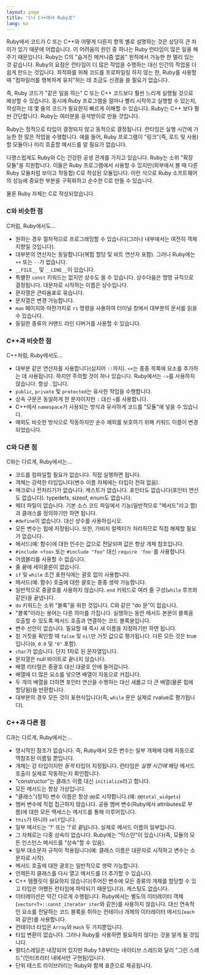 ```yaml
---
layout: page
title: "C나 C++에서 Ruby로"
lang: ko
---
```


Ruby에서 코드가 C 또는 C++와 어떻게 다른지 항목 별로 설명하는 것은 상당히
큰 차이가 있기 때문에 어렵습니다.
이 어려움의 원인 중 하나는 Ruby 런타임이 많은 일을 해 주기 때문입니다.
Ruby는 C의 "숨겨진 메커니즘 없음" 원칙에서 가능한 한 멀리 있는 것 같습니다.
Ruby의 요점은 런타임이 더 많은 작업을 수행하는 대신 인간의 작업을 더 쉽게
만드는 것입니다. 최적화를 위해 코드를 프로파일링 하지 않는 한, Ruby를 사용할 때
"컴파일러를 행복하게 유지"하는 데 조금도 신경을 쓸 필요가 없습니다.

즉, Ruby 코드가 "같은 일을 하는" C 또는 C++ 코드보다 훨씬 느리게 실행될 것으로
예상할 수 있습니다. 동시에 Ruby 프로그램을 얼마나 빨리 시작하고 실행할 수
있는지, 작성하는 데 몇 줄의 코드가 필요한지 빠르게 이해할 수 있습니다.
Ruby는 C++ 보다 훨씬 간단합니다. Ruby는 여러분을 응석받이로 만들 것입니다.

Ruby는 정적으로 타입이 결정되지 않고 동적으로 결정됩니다. 런타임은 실행 시간에
가능한 한 많은 작업을 수행합니다. 예를 들어, Ruby 프로그램이 "링크"(즉, 로드 및
사용)할 모듈이나 미리 호출할 메서드를 알 필요가 없습니다.

다행스럽게도 Ruby와 C는 건강한 공생 관계를 가지고 있습니다. Ruby는 소위
"확장 모듈"을 지원합니다. 이들은 Ruby 프로그램에서 사용할 수 있지만(외부에서 볼
때 다른 Ruby 모듈처럼 보이고 작동함) C로 작성된 모듈입니다. 이런 식으로 Ruby
소프트웨어의 성능에 중요한 부분을 구획화하고 순수한 C로 만들 수 있습니다.

물론 Ruby 자체는 C로 작성되었습니다.

### C와 비슷한 점

C처럼, Ruby에서도...

* 원하는 경우 절차적으로 프로그래밍할 수 있습니다(그러나 내부에서는 여전히 객체
  지향일 것입니다).
* 대부분의 연산자는 동일합니다(복합 할당 및 비트 연산자 포함). 그러나 Ruby에는
  `++` 또는 `--`가 없습니다.
* `__FILE__` 및 `__LINE__`이 있습니다.
* 특별한 `const` 키워드는 없지만 상수도 쓸 수 있습니다. 상수다움은 명명
  규칙으로 결정됩니다. 대문자로 시작하는 이름은 상수입니다.
* 문자열은 큰따옴표로 묶습니다.
* 문자열은 변경 가능합니다.
* `man` 페이지와 마찬가지로 `ri` 명령을 사용하여 터미널 창에서 대부분의 문서를
  읽을 수 있습니다.
* 동일한 종류의 커맨드 라인 디버거를 사용할 수 있습니다.

### C++과 비슷한 점

C++처럼, Ruby에서도...

* 대부분 같은 연산자를 사용합니다(심지어 `::`까지). `<<`는 종종 목록에 요소를
  추가하는 데 사용됩니다. 하지만 주의할 것이 하나 있습니다. Ruby에서는 `->`를
  사용하지 않습니다. 항상 `.`입니다.
* `public`, `private` 및 `protected`는 유사한 작업을 수행합니다.
* 상속 구문은 동일하게 한 문자이지만 `:` 대신 `<`를 사용합니다.
* C++에서 `namespace`가 사용되는 방식과 유사하게 코드를 "모듈"에 넣을 수
  있습니다.
* 예외도 비슷한 방식으로 작동하지만 순수 예외를 보호하기 위해 키워드 이름이
  변경되었습니다.

### C와 다른 점

C와는 다르게, Ruby에서는...

* 코드를 컴파일할 필요가 없습니다. 직접 실행하면 됩니다.
* 객체는 강력한 타입입니다(변수 이름 자체에는 타입이 전혀 없음).
* 매크로나 전처리기가 없습니다. 캐스트가 없습니다. 포인터도 없습니다(포인터
  연산도 없습니다). typedefs, sizeof, enum도 없습니다.
* 헤더 파일이 없습니다. 기본 소스 코드 파일에서 기능(일반적으로 "메서드"라고
  함)과 클래스를 정의하기만 하면 됩니다.
* `#define`이 없습니다. 대신 상수를 사용하십시오.
* 모든 변수는 힙에 저장됩니다. 또한, 가비지 컬렉터가 처리하므로 직접 해제할 필요가
  없습니다.
* 메서드(예: 함수)에 대한 인수는 값으로 전달되며 값은 항상 개체 참조입니다.
* `#include <foo>` 또는 `#include "foo"` 대신 `require 'foo'`를 사용합니다.
* 어셈블리를 사용할 수 없습니다.
* 줄 끝에 세미콜론이 없습니다.
* `if` 및 `while` 조건 표현식에는 괄호 없이 사용합니다.
* 메서드(예: 함수) 호출에 대한 괄호는 종종 생략 가능합니다.
* 일반적으로 중괄호를 사용하지 않습니다. `end` 키워드로 여러 줄 구성(`while`
  루프와 같은)을 끝냅니다.
* `do` 키워드는 소위 "블록"을 위한 것입니다. C와 같은 "do 문"이 없습니다.
* "블록"이라는 용어는 다른 의미를 가집니다. 실행하는 동안 메서드 본문이 블록을
  호출할 수 있도록 메서드 호출과 연결하는 코드 블록용입니다.
* 변수 선언이 없습니다. 필요할 때 즉시 새 이름을 지정하기만 하면 됩니다.
* 참 거짓을 확인할 때 `false` 및 `nil`만 거짓 값으로 평가됩니다. 다른 모든 것은
  true입니다(`0`, `0.0` 및 `"0"` 포함).
* `char`가 없습니다. 단지 1자로 된 문자열입니다.
* 문자열은 null 바이트로 끝나지 않습니다.
* 배열 리터럴은 중괄호 대신 대괄호 안에 들어갑니다.
* 배열에 더 많은 요소를 넣으면 배열이 자동으로 커집니다.
* 두 개의 배열을 더하면 포인터 연산을 수행하는 대신 새롭고 더 큰 배열(물론 힙에
  할당됨)을 반환합니다.
* 대부분의 경우 모든 것이 표현식입니다(즉, `while` 문은 실제로 rvalue로
  평가됩니다).

### C++과 다른 점

C과는 다르게, Ruby에서는...

* 명시적인 참조가 없습니다. 즉, Ruby에서 모든 변수는 일부 개체에 대해 자동으로
  역참조된 이름일 뿐입니다.
* 개체는 강 타입이지만 *동적* 타입이 지정됩니다. 런타임은 *실행 시간에* 해당 메서드
  호출이 실제로 작동하는지 확인합니다.
* "constructor"는 클래스 이름 대신 `initialize`라고 합니다.
* 모든 메서드는 항상 가상입니다.
* "클래스"(정적) 변수 이름은 항상 `@@`로 시작합니다.(예: `@@total_widgets`)
* 멤버 변수에 직접 접근하지 않습니다. 공용 멤버 변수(Ruby에서 attributes로
  부름)에 대한 모든 액세스는 메서드를 통해 이루어집니다.
* `this`가 아니라 `self`입니다.
* 일부 메서드는 '?' 또는 '!'로 끝납니다. 실제로 메서드 이름의 일부입니다.
* 그 자체로는 다중 상속이 없습니다. Ruby에는 "믹스인"이 있습니다(즉, 모듈의 모든
  인스턴스 메서드를 "상속"할 수 있음).
* 일부 대소문자 규칙이 적용됩니다(예: 클래스 이름은 대문자로 시작하고 변수는
  소문자로 시작).
* 메서드 호출에 대한 괄호는 일반적으로 생략 가능합니다.
* 언제든지 클래스를 다시 열고 메서드를 더 추가할 수 있습니다.
* C++ 템플릿이 필요하지 않습니다(주어진 변수에 모든 종류의 개체를 할당할 수 있고
  타입은 어쨌든 런타임에 파악되기 때문입니다). 캐스팅도 없습니다.
* 이터레이션은 약간 다르게 수행됩니다. Ruby에서는 별도의 이터레이터
  객체(`vector<T>::const_iterator iter`와 같은)를 사용하지 않습니다. 대신
  연속적인 요소를 전달하는 코드 블록을 취하는 컨테이너 개체의 이터레이터
  메서드(`each`와 같은)를 사용합니다.
* 컨테이너 타입은 `Array`와 `Hash` 두 가지뿐입니다.
* 타입 변환이 없습니다. 그러나 Ruby를 사용하면 필요하지 않다는 것을 알게 될
  것입니다.
* 멀티스레딩은 내장되어 있지만 Ruby 1.8부터는 네이티브 스레드와 달리 "그린
  스레드"(인터프리터 내에서만 구현됨)입니다.
* 단위 테스트 라이브러리는 Ruby와 함께 표준으로 제공됩니다.
